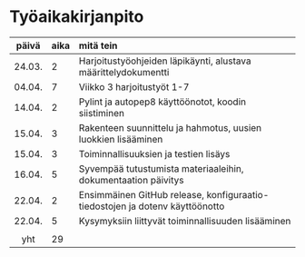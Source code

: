 # Työaikakirjanpito

| päivä | aika | mitä tein  |
| :----:|:-----| :-----|
| 24.03. | 2    | Harjoitustyöohjeiden läpikäynti, alustava määrittelydokumentti |
| 04.04. | 7    | Viikko 3 harjoitustyöt 1-7 |
| 14.04. | 2    | Pylint ja autopep8 käyttöönotot, koodin siistiminen |
| 15.04. | 3    | Rakenteen suunnittelu ja hahmotus, uusien luokkien lisääminen |
| 15.04. | 3    | Toiminnallisuuksien ja testien lisäys |
| 16.04. | 5    | Syvempää tutustumista materiaaleihin, dokumentaation päivitys |
| 22.04. | 2    | Ensimmäinen GitHub release, konfiguraatio-tiedostojen ja dotenv käyttöönotto |
| 22.04. | 5    | Kysymyksiin liittyvät toiminnallisuuden lisääminen |
|  |     |  |
| yht    | 29   | | 
